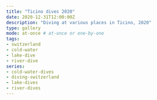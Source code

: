 ```yaml
---
title: "Ticino dives 2020"
date: 2020-12-31T12:00:00Z
description: "Diving at various places in Ticino, 2020"
type: gallery
mode: at-once # at-once or one-by-one
tags:
- switzerland
- cold-water
- lake-dive
- river-dive
series:
- cold-water-dives
- diving-switzerland
- lake-dives
- river-dives
---
```

